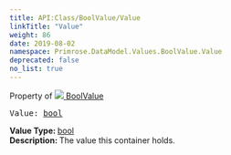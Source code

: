 ```yaml
---
title: API:Class/BoolValue/Value
linkTitle: "Value"
weight: 86
date: 2019-08-02
namespace: Primrose.DataModel.Values.BoolValue.Value
deprecated: false
no_list: true
---
```

Property of <a href="/docs/api-reference/Class/BoolValue"><img src="/icons/silk/value.png"/>&nbsp;BoolValue</a>
<pre class="method-declaration">
Value: <a class="type" href="/docs/api-reference/System/Primitives#boolean">bool</a></pre>
<b>Value Type: </b>
<a class="type" href="/docs/api-reference/System/Primitives#boolean">bool</a>
<br/>
<b>Description: </b>
The value this container holds.


